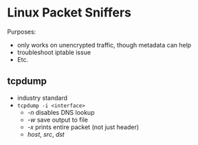 # Linux Packet Sniffers

Purposes:

- only works on unencrypted traffic, though metadata can help
- troubleshoot iptable issue
- Etc.



## tcpdump
- industry standard
- `tcpdump -i <interface> `
  - *-n* disables DNS lookup
  - *-w* save output to file
  - *-x* prints entire packet (not just header)
  - *host*, *src*, *dst*

